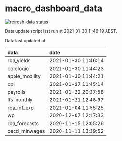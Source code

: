 
<!-- README.md is generated from README.Rmd. Please edit that file -->

# macro\_dashboard\_data

<!-- badges: start -->

![refresh-data
status](https://github.com/MattCowgill/macro_dashboard_data/workflows/refresh-data/badge.svg)

<!-- badges: end -->

Data update script last run at 2021-01-30 11:46:19 AEST.

Data last updated at:

| data            | date                |
| :-------------- | :------------------ |
| rba\_yields     | 2021-01-30 11:46:14 |
| corelogic       | 2021-01-30 11:44:23 |
| apple\_mobility | 2021-01-30 11:44:21 |
| cpi             | 2021-01-27 11:45:14 |
| payrolls        | 2021-01-22 20:27:58 |
| lfs monthly     | 2021-01-21 12:48:57 |
| rba\_inf\_exp   | 2021-01-04 11:55:25 |
| wpi             | 2020-12-07 12:17:33 |
| rba\_forecasts  | 2020-11-15 12:05:26 |
| oecd\_minwages  | 2020-11-11 13:39:52 |
